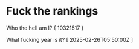 # Fuck the rankings

Who the hell am I?
{ 10321517 }

What fucking year is it?
[ 2025-02-26T05:50:00Z ]
